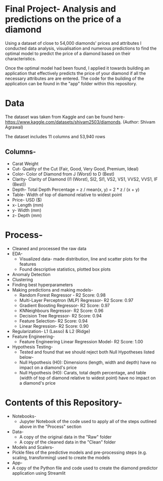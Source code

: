 # Final Project- Analysis and predictions on the price of a diamond 

Using a dataset of close to 54,000 diamonds' prices and attributes I conducted data analysis, visualisation and numerous predictions to find the optimal model to predict the price of a diamond based on their characteristics. 

Once the optimal model had been found, I applied it towards building an application that effectively predicts the price of your diamond if all the necessary attributes are are entered. The code for the building of the application can be found in the "app" folder within this repository. 

#  Data 

The dataset was taken from  Kaggle and can be found here- https://www.kaggle.com/datasets/shivam2503/diamonds. (Author: Shivam Agrawal) 

The dataset includes 11 columns and 53,940 rows

## Columns-
  - Carat Weight 
  - Cut- Quality of the Cut (Fair, Good, Very Good, Premium, Ideal)
  - Color- Color of Diamond from J (Worst) to D (Best)
  - Clarity- Clarity of Diamond (I1 (Worst), SI2, SI1, VS2, VS1, VVS2, VVS1, IF (Best))
  - Depth- Total Depth Percentage = z / mean(x, y) = 2 * z / (x + y) 
  - Table- Width of top of diamond relative to widest point 
  - Price- USD ($)
  - x- Length (mm) 
  - y- Width (mm)
  - z- Depth (mm)
    
  
# Process- 

- Cleaned and processed the raw data
- EDA-
  - Visualized data- made distribution, line and scatter plots for the features
  - Found descriptive statistics, plotted box plots
- Anomaly Detection
- Clustering
- Finding best hyperparameters
- Making predictions and making models-
  - Random Forest Regressor - R2 Score: 0.98
  - Multi-Layer Perceptron (MLP) Regressor- R2 Score: 0.97
  - Gradient Boosting Regressor- R2 Score: 0.97
  - KNNeighbours Regressor- R2 Score: 0.96 
  - Decision Tree Regressor- R2 Score: 0.94
  - Feature Selection- R2 Score: 0.94
  - Linear Regression- R2 Score: 0.90
- Regularization- L1 (Lasso) & L2 (Ridge)
- Feature Engineering-
  - Feature Engineering Linear Regression Model- R2 Score: 1.00 
- Hypothesis Testing- 
  - Tested and found that we should reject both Null Hypotheses listed below- 
   - Null Hypothesis (H0): Dimensions (length, width and depth) have no impact on a diamond's price
   - Null Hypothesis (H0): Carats, total depth percentage, and table (width of top of diamond relative to widest point) have no impact on a diamond's    price

# Contents of this Repository- 

- Notebooks-
  - Jupyter Notebook of the code used to apply all of the steps outlined above in the "Process" section 
- Data- 
  - A copy of the original data in the "Raw" folder 
  - A copy of the cleaned data in the "Clean" folder 
 - Models and Scalers- 
  - Pickle files of the predictive models and pre-processing steps (e.g. scaling, transforming) used to create the models 
 - App- 
  - A copy of the Python file and code used to create the diamond predictor application using Streamlit  
